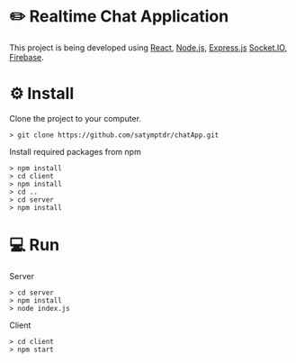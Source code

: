 # ✏️ Realtime Chat Application
This project is being developed using [React](https://reactjs.org), [Node.js](https://nodejs.org/en), [Express.js](https://expressjs.com/) [Socket.IO](https://socket.io), [Firebase](https://firebase.google.com).

# ⚙️ Install

Clone the project to your computer.
```
> git clone https://github.com/satymptdr/chatApp.git
```

Install required packages from npm
```
> npm install
> cd client
> npm install
> cd ..
> cd server
> npm install
```

# 💻 Run

Server
```
> cd server
> npm install
> node index.js
```

Client
```
> cd client
> npm start
```
